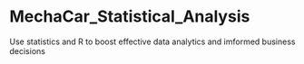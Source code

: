 # MechaCar_Statistical_Analysis
Use statistics and R to boost effective data analytics and imformed business decisions
